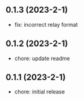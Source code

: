 ## 0.1.3 (2023-2-1)

- fix: incorrect relay format

## 0.1.2 (2023-2-1)

- chore: update readme

## 0.1.1 (2023-2-1)

- chore: initial release

